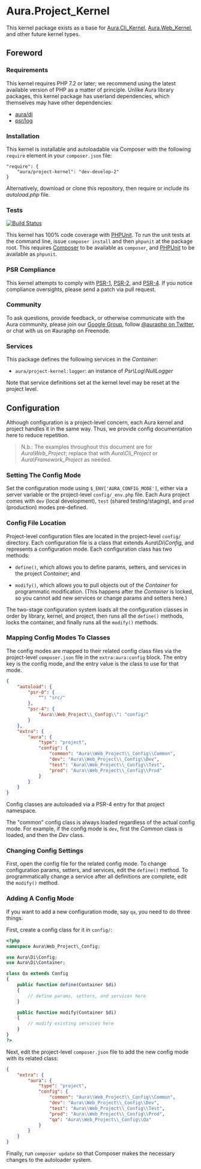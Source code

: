 # Aura.Project_Kernel

This kernel package exists as a base for [Aura.Cli_Kernel](https://github.com/auraphp/Aura.Cli_Kernel), [Aura.Web_Kernel](https://github.com/auraphp/Aura.Web_Kernel), and other future kernel types.

## Foreword

### Requirements

This kernel requires PHP 7.2 or later; we recommend using the latest available version of PHP as a matter of principle. Unlike Aura library packages, this
kernel package has userland dependencies, which themselves may have other
dependencies:

- [aura/di](https://packagist.org/packages/aura/di)
- [psr/log](https://packagist.org/packages/psr/log)

### Installation

This kernel is installable and autoloadable via Composer with the following
`require` element in your `composer.json` file:

    "require": {
        "aura/project-kernel": "dev-develop-2"
    }

Alternatively, download or clone this repository, then require or include its
_autoload.php_ file.

### Tests

[![Build Status](https://travis-ci.org/auraphp/Aura.Project_Kernel.png?branch=develop-2)](https://travis-ci.org/auraphp/Aura.Project_Kernel)

This kernel has 100% code coverage with [PHPUnit](http://phpunit.de). To run the unit tests at the command line, issue `composer install` and then `phpunit` at the package root. This requires [Composer](http://getcomposer.org/) to be available as `composer`, and [PHPUnit](http://phpunit.de/manual/) to be available as `phpunit`.

### PSR Compliance

This kernel attempts to comply with [PSR-1][], [PSR-2][], and [PSR-4][]. If
you notice compliance oversights, please send a patch via pull request.

[PSR-1]: https://github.com/php-fig/fig-standards/blob/master/accepted/PSR-1-basic-coding-standard.md
[PSR-2]: https://github.com/php-fig/fig-standards/blob/master/accepted/PSR-2-coding-style-guide.md
[PSR-4]: https://github.com/php-fig/fig-standards/blob/master/accepted/PSR-4-autoloader.md

### Community

To ask questions, provide feedback, or otherwise communicate with the Aura community, please join our [Google Group](http://groups.google.com/group/auraphp), follow [@auraphp on Twitter](http://twitter.com/auraphp), or chat with us on #auraphp on Freenode.

### Services

This package defines the following services in the _Container_:

- `aura/project-kernel:logger`: an instance of _Psr\Log\NullLogger_

Note that service definitions set at the kernel level may be reset at the project level.

## Configuration

Although configuration is a project-level concern, each Aura kernel and project handles it in the same way. Thus, we provide config documentation here to reduce repetition.

> N.b.: The examples throughout this document are for _Aura\Web_Project_; replace that with _Aura\Cli_Project_ or _Aura\Framework_Project_ as needed.


### Setting The Config Mode

Set the configuration mode using `$_ENV['AURA_CONFIG_MODE']`, either via a server variable or the project-level `config/_env.php` file. Each Aura project comes with `dev` (local development), `test` (shared testing/staging), and `prod` (production) modes pre-defined.

### Config File Location

Project-level configuration files are located in the project-level `config/` directory. Each configuration file is a class that extends _Aura\Di\Config_, and represents a configuration mode. Each configuration class has two methods:

- `define()`, which allows you to define params, setters, and services in the project _Container_; and

- `modify()`, which allows you to pull objects out of the _Container_ for programmatic modification. (This happens after the _Container_ is locked, so you cannot add new services or change params and setters here.)

The two-stage configuration system loads all the configuration classes in order by library, kernel, and project, then runs all the `define()` methods, locks the container, and finally runs all the `modify()` methods.

### Mapping Config Modes To Classes

The config modes are mapped to their related config class files via the project-level `composer.json` file in the `extra:aura:config` block. The entry key is the config mode, and the entry value is the class to use for that mode.

```json
{
    "autoload": {
        "psr-0": {
            "": "src/"
        },
        "psr-4": {
            "Aura\\Web_Project\\_Config\\": "config/"
        }
    },
    "extra": {
        "aura": {
            "type": "project",
            "config": {
                "common": "Aura\\Web_Project\\_Config\\Common",
                "dev": "Aura\\Web_Project\\_Config\\Dev",
                "test": "Aura\\Web_Project\\_Config\\Test",
                "prod": "Aura\\Web_Project\\_Config\\Prod"
            }
        }
    }
}
```

Config classes are autoloaded via a PSR-4 entry for that project namespace.

The "common" config class is always loaded regardless of the actual config mode.  For example, if the config mode is `dev`, first the _Common_ class is loaded, and then the _Dev_ class.


### Changing Config Settings

First, open the config file for the related config mode. To change configuration params, setters, and services, edit the `define()` method. To programmatically change a service after all definitions are complete, edit the `modify()` method.

### Adding A Config Mode

If you want to add a new configuration mode, say `qa`, you need to do three things.

First, create a config class for it in `config/`:

```php
<?php
namespace Aura\Web_Project\_Config;

use Aura\Di\Config;
use Aura\Di\Container;

class Qa extends Config
{
    public function define(Container $di)
    {
        // define params, setters, and services here
    }

    public function modify(Container $di)
    {
        // modify existing services here
    }
}
?>
```

Next, edit the project-level `composer.json` file to add the new config mode with its related class:

```json
{
    "extra": {
        "aura": {
            "type": "project",
            "config": {
                "common": "Aura\\Web_Project\\_Config\\Common",
                "dev": "Aura\\Web_Project\\_Config\\Dev",
                "test": "Aura\\Web_Project\\_Config\\Test",
                "prod": "Aura\\Web_Project\\_Config\\Prod",
                "qa": "Aura\\Web_Project\\_Config\\Qa"
            }
        }
    }
}
```

Finally, run `composer update` so that Composer makes the necessary changes to the autoloader system.

